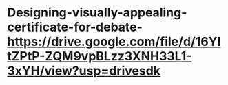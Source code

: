 # Designing-visually-appealing-certificate-for-debate-https://drive.google.com/file/d/16YItZPtP-ZQM9vpBLzz3XNH33L1-3xYH/view?usp=drivesdk
